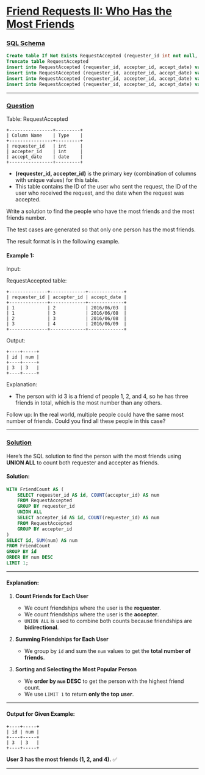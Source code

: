 # [Friend Requests II: Who Has the Most Friends](#friend-requests-ii-who-has-the-most-friends)

### [SQL Schema](#sql-schema)
```sql
Create table If Not Exists RequestAccepted (requester_id int not null, accepter_id int null, accept_date date null)
Truncate table RequestAccepted
insert into RequestAccepted (requester_id, accepter_id, accept_date) values ('1', '2', '2016/06/03')
insert into RequestAccepted (requester_id, accepter_id, accept_date) values ('1', '3', '2016/06/08')
insert into RequestAccepted (requester_id, accepter_id, accept_date) values ('2', '3', '2016/06/08')
insert into RequestAccepted (requester_id, accepter_id, accept_date) values ('3', '4', '2016/06/09')
```

---

### [Question](#question)

Table: RequestAccepted
```
+----------------+---------+
| Column Name    | Type    |
+----------------+---------+
| requester_id   | int     |
| accepter_id    | int     |
| accept_date    | date    |
+----------------+---------+
```
- **(requester_id, accepter_id)** is the primary key (combination of columns with unique values) for this table.
- This table contains the ID of the user who sent the request, the ID of the user who received the request, and the date when the request was accepted.
 

Write a solution to find the people who have the most friends and the most friends number.

The test cases are generated so that only one person has the most friends.

The result format is in the following example.

 

#### Example 1:

Input:

RequestAccepted table:
```
+--------------+-------------+-------------+
| requester_id | accepter_id | accept_date |
+--------------+-------------+-------------+
| 1            | 2           | 2016/06/03  |
| 1            | 3           | 2016/06/08  |
| 2            | 3           | 2016/06/08  |
| 3            | 4           | 2016/06/09  |
+--------------+-------------+-------------+
```
Output: 
```
+----+-----+
| id | num |
+----+-----+
| 3  | 3   |
+----+-----+
```
Explanation: 
- The person with id 3 is a friend of people 1, 2, and 4, so he has three friends in total, which is the most number than any others.
 

Follow up: In the real world, multiple people could have the same most number of friends. Could you find all these people in this case?

---

### [Solution](#solution)


Here’s the SQL solution to find the person with the most friends using **UNION ALL** to count both requester and accepter as friends.

#### **Solution:**
```sql
WITH FriendCount AS (
    SELECT requester_id AS id, COUNT(accepter_id) AS num
    FROM RequestAccepted
    GROUP BY requester_id
    UNION ALL
    SELECT accepter_id AS id, COUNT(requester_id) AS num
    FROM RequestAccepted
    GROUP BY accepter_id
)
SELECT id, SUM(num) AS num
FROM FriendCount
GROUP BY id
ORDER BY num DESC
LIMIT 1;
```

---

#### **Explanation:**
1. **Count Friends for Each User**  
   - We count friendships where the user is the **requester**.
   - We count friendships where the user is the **accepter**.
   - `UNION ALL` is used to combine both counts because friendships are **bidirectional**.

2. **Summing Friendships for Each User**  
   - We group by `id` and sum the `num` values to get the **total number of friends**.

3. **Sorting and Selecting the Most Popular Person**  
   - We **order by `num` DESC** to get the person with the highest friend count.
   - We use `LIMIT 1` to return **only the top user**.

---

#### **Output for Given Example:**
```
+----+-----+
| id | num |
+----+-----+
| 3  | 3   |
+----+-----+
```
**User 3 has the most friends (1, 2, and 4).** ✅


---

